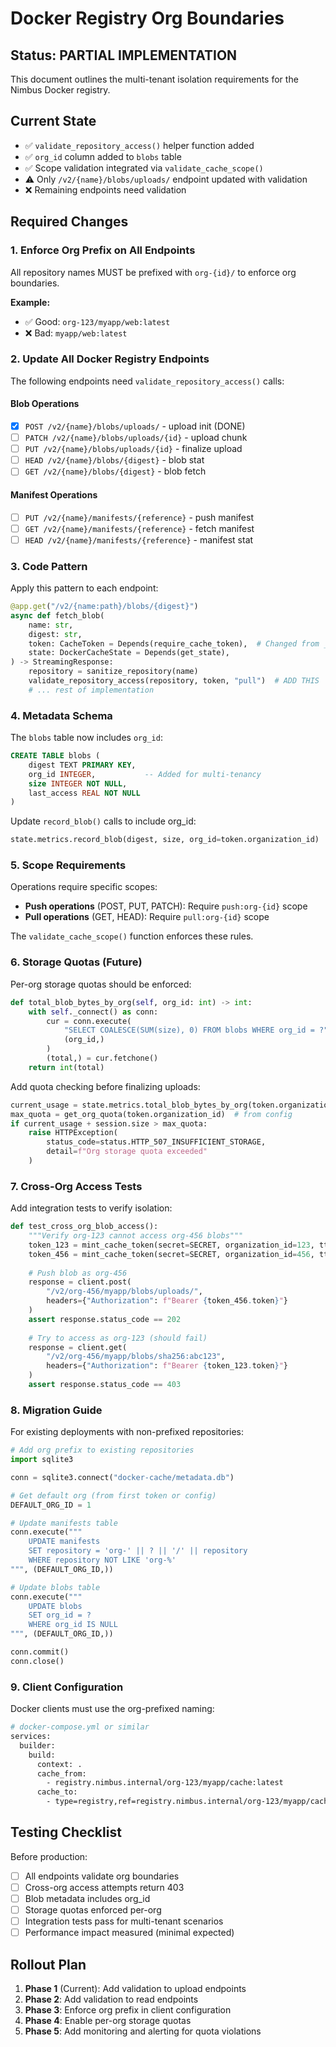 # Docker Registry Org Boundaries

## Status: PARTIAL IMPLEMENTATION

This document outlines the multi-tenant isolation requirements for the Nimbus Docker registry.

## Current State

- ✅ `validate_repository_access()` helper function added
- ✅ `org_id` column added to `blobs` table
- ✅ Scope validation integrated via `validate_cache_scope()`
- ⚠️ Only `/v2/{name}/blobs/uploads/` endpoint updated with validation
- ❌ Remaining endpoints need validation

## Required Changes

### 1. Enforce Org Prefix on All Endpoints

All repository names MUST be prefixed with `org-{id}/` to enforce org boundaries.

**Example:**
- ✅ Good: `org-123/myapp/web:latest`
- ❌ Bad: `myapp/web:latest`

### 2. Update All Docker Registry Endpoints

The following endpoints need `validate_repository_access()` calls:

#### Blob Operations
- [x] `POST /v2/{name}/blobs/uploads/` - upload init (DONE)
- [ ] `PATCH /v2/{name}/blobs/uploads/{id}` - upload chunk
- [ ] `PUT /v2/{name}/blobs/uploads/{id}` - finalize upload
- [ ] `HEAD /v2/{name}/blobs/{digest}` - blob stat
- [ ] `GET /v2/{name}/blobs/{digest}` - blob fetch

#### Manifest Operations
- [ ] `PUT /v2/{name}/manifests/{reference}` - push manifest
- [ ] `GET /v2/{name}/manifests/{reference}` - fetch manifest
- [ ] `HEAD /v2/{name}/manifests/{reference}` - manifest stat

### 3. Code Pattern

Apply this pattern to each endpoint:

```python
@app.get("/v2/{name:path}/blobs/{digest}")
async def fetch_blob(
    name: str,
    digest: str,
    token: CacheToken = Depends(require_cache_token),  # Changed from _
    state: DockerCacheState = Depends(get_state),
) -> StreamingResponse:
    repository = sanitize_repository(name)
    validate_repository_access(repository, token, "pull")  # ADD THIS
    # ... rest of implementation
```

### 4. Metadata Schema

The `blobs` table now includes `org_id`:

```sql
CREATE TABLE blobs (
    digest TEXT PRIMARY KEY,
    org_id INTEGER,           -- Added for multi-tenancy
    size INTEGER NOT NULL,
    last_access REAL NOT NULL
)
```

Update `record_blob()` calls to include org_id:

```python
state.metrics.record_blob(digest, size, org_id=token.organization_id)
```

### 5. Scope Requirements

Operations require specific scopes:
- **Push operations** (POST, PUT, PATCH): Require `push:org-{id}` scope
- **Pull operations** (GET, HEAD): Require `pull:org-{id}` scope

The `validate_cache_scope()` function enforces these rules.

### 6. Storage Quotas (Future)

Per-org storage quotas should be enforced:

```python
def total_blob_bytes_by_org(self, org_id: int) -> int:
    with self._connect() as conn:
        cur = conn.execute(
            "SELECT COALESCE(SUM(size), 0) FROM blobs WHERE org_id = ?",
            (org_id,)
        )
        (total,) = cur.fetchone()
    return int(total)
```

Add quota checking before finalizing uploads:

```python
current_usage = state.metrics.total_blob_bytes_by_org(token.organization_id)
max_quota = get_org_quota(token.organization_id)  # from config
if current_usage + session.size > max_quota:
    raise HTTPException(
        status_code=status.HTTP_507_INSUFFICIENT_STORAGE,
        detail=f"Org storage quota exceeded"
    )
```

### 7. Cross-Org Access Tests

Add integration tests to verify isolation:

```python
def test_cross_org_blob_access():
    """Verify org-123 cannot access org-456 blobs"""
    token_123 = mint_cache_token(secret=SECRET, organization_id=123, ttl_seconds=300)
    token_456 = mint_cache_token(secret=SECRET, organization_id=456, ttl_seconds=300)
    
    # Push blob as org-456
    response = client.post(
        "/v2/org-456/myapp/blobs/uploads/",
        headers={"Authorization": f"Bearer {token_456.token}"}
    )
    assert response.status_code == 202
    
    # Try to access as org-123 (should fail)
    response = client.get(
        "/v2/org-456/myapp/blobs/sha256:abc123",
        headers={"Authorization": f"Bearer {token_123.token}"}
    )
    assert response.status_code == 403
```

### 8. Migration Guide

For existing deployments with non-prefixed repositories:

```python
# Add org prefix to existing repositories
import sqlite3

conn = sqlite3.connect("docker-cache/metadata.db")

# Get default org (from first token or config)
DEFAULT_ORG_ID = 1

# Update manifests table
conn.execute("""
    UPDATE manifests 
    SET repository = 'org-' || ? || '/' || repository
    WHERE repository NOT LIKE 'org-%'
""", (DEFAULT_ORG_ID,))

# Update blobs table
conn.execute("""
    UPDATE blobs
    SET org_id = ?
    WHERE org_id IS NULL
""", (DEFAULT_ORG_ID,))

conn.commit()
conn.close()
```

### 9. Client Configuration

Docker clients must use the org-prefixed naming:

```bash
# docker-compose.yml or similar
services:
  builder:
    build:
      context: .
      cache_from:
        - registry.nimbus.internal/org-123/myapp/cache:latest
      cache_to:
        - type=registry,ref=registry.nimbus.internal/org-123/myapp/cache:latest
```

## Testing Checklist

Before production:

- [ ] All endpoints validate org boundaries
- [ ] Cross-org access attempts return 403
- [ ] Blob metadata includes org_id
- [ ] Storage quotas enforced per-org
- [ ] Integration tests pass for multi-tenant scenarios
- [ ] Performance impact measured (minimal expected)

## Rollout Plan

1. **Phase 1** (Current): Add validation to upload endpoints
2. **Phase 2**: Add validation to read endpoints
3. **Phase 3**: Enforce org prefix in client configuration
4. **Phase 4**: Enable per-org storage quotas
5. **Phase 5**: Add monitoring and alerting for quota violations
